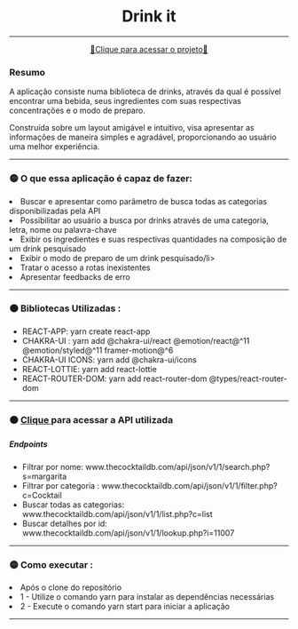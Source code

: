 <div align="center">
  <h1>Drink it</h1>
</div>
<hr/>
<div align="center">
  <a href="https://drink-it.vercel.app/" >
   🔴Clique para acessar o projeto🔴
  </a>
</div>
<h3>Resumo</h3>
<p>A aplicação consiste numa biblioteca de drinks, através da qual é possível encontrar uma bebida, seus ingredientes com suas respectivas concentrações e o modo de preparo.</p>
<p>Construída sobre um layout amigável e intuitivo, visa apresentar as informações de maneira simples e agradável, proporcionando ao usuário uma melhor experiência.</p>
<hr/>
<h3>🟡 O que essa aplicação é capaz de fazer: </h3>
<li>Buscar e apresentar como parâmetro de busca todas as categorias disponibilizadas pela API</li>
<li> Possibilitar ao usuário a busca por drinks através de uma categoria, letra, nome ou palavra-chave</li>
<li> Exibir os ingredientes e suas respectivas quantidades na composição de um drink pesquisado </li>
<li> Exibir o modo de preparo de um drink pesquisado/li>
<li> Tratar o acesso a rotas inexistentes</li>
<li> Apresentar feedbacks de erro </li>
<hr/>
<h3>🟠 Bibliotecas Utilizadas : </h3>
<ul>
  <li>REACT-APP: yarn create react-app</li>
  <li>CHAKRA-UI : yarn add @chakra-ui/react @emotion/react@^11 @emotion/styled@^11 framer-motion@^6</li>
  <li>CHAKRA-UI ICONS: yarn add @chakra-ui/icons</li>
  <li>REACT-LOTTIE: yarn add react-lottie</li>
  <li>REACT-ROUTER-DOM: yarn add react-router-dom @types/react-router-dom</li>
</ul>
<hr/>
<h3>🟠 <a href="https://www.thecocktaildb.com/api.php">Clique </a> para acessar a API utilizada </h3>
<h5>Endpoints</h5>
<ul>
  <li>Filtrar por nome: www.thecocktaildb.com/api/json/v1/1/search.php?s=margarita</li>
  <li>Filtrar por categoria : www.thecocktaildb.com/api/json/v1/1/filter.php?c=Cocktail</li>
  <li>Buscar todas as categorias: www.thecocktaildb.com/api/json/v1/1/list.php?c=list</li>
  <li>Buscar detalhes por id: www.thecocktaildb.com/api/json/v1/1/lookup.php?i=11007</li>
</ul>
<hr/>
<h3>🟡 Como executar : </h3>
<li> Após o clone do repositório</li>
<li> 1 - Utilize o comando yarn para instalar as dependências necessárias</li>
<li> 2 - Execute o comando yarn start para iniciar a aplicação </li>
<hr/>

